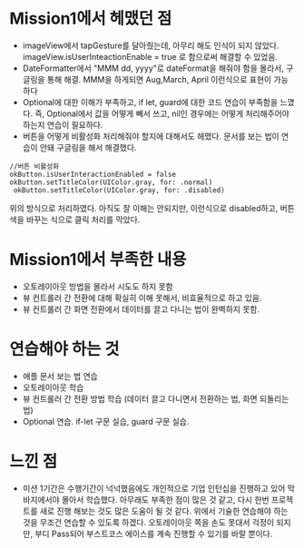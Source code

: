 # Mission1에서 헤맸던 점
- imageView에서 tapGesture를 달아줬는데, 아무리 해도 인식이 되지 않았다.
imageView.isUserInteactionEnable = true 로 함으로써 해결할 수 있었음.
- DateFormatter에서 "MMM dd, yyyy"로 dateFormat을 해줘야 함을 몰라서, 구글링을 통해 해결.
MMM을 하게되면 Aug,March, April 이런식으로 표현이 가능하다
- Optional에 대한 이해가 부족하고, if let, guard에 대한 코드 연습이 부족함을 느꼈다.
즉, Optional에서 값을 어떻게 빼서 쓰고, nil인 경우에는 어떻게 처리해주어야 하는지 연습이 필요하다.
- 버튼을 어떻게 비활성화 처리해줘야 할지에 대해서도 헤맸다. 문서를 보는 법이 연습이 안돼 구글링을 해서 해결했다.
```
//버튼 비활성화
okButton.isUserInteractionEnabled = false
okButton.setTitleColor(UIColor.gray, for: .normal)
 okButton.setTitleColor(UIColor.gray, for: .disabled)
 ```
 위의 방식으로 처리하였다. 아직도 잘 이해는 안되지만, 이런식으로 disabled하고, 버튼 색을 바꾸는 식으로 클릭 처리를 막았다.

# Mission1에서 부족한 내용
- 오토레이아웃 방법을 몰라서 시도도 하지 못함
- 뷰 컨트롤러 간 전환에 대해 확실히 이해 못해서, 비효율적으로 하고 있음.
- 뷰 컨트롤러 간 화면 전환에서 데이터를 끌고 다니는 법이 완벽하지 못함.

# 연습해야 하는 것
- 애플 문서 보는 법 연습
- 오토레이아웃 학습
- 뷰 컨트롤러 간 전환 방법 학습 (데이터 끌고 다니면서 전환하는 법, 화면 되돌리는 법)
- Optional 연습. if-let 구문 실습, guard 구문 실습.

# 느낀 점
- 미션 1기간은 수행기간이 넉넉했음에도 개인적으로 기업 인턴십을 진행하고 있어 막바지에서야 몰아서 학습했다. 아무래도 부족한 점이 많은 것 같고, 다시 한번 프로젝트를 새로 진행 해보는 것도 많은 도움이 될 것 같다. 위에서 기술한 연습해야 하는 것을 무조건 연습할 수 있도록 하겠다. 오토레이아웃 쪽을 손도 못대서 걱정이 되지만, 부디 Pass되어 부스트코스 에이스를 계속 진행할 수 있기를 바랄 뿐이다. 
